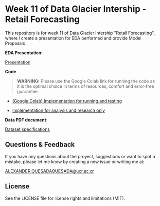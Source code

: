 # Week 11 of Data Glacier Intership - Retail Forecasting

This repository is for week 11 of Data Glacier Intership "Retail Forecasting", where I create a presentation for EDA performed and provide Model Proposals

**EDA Presentation:**

[Presentation](Presentation/EDA_Presentation.pdf)


**Code**

> **WARNING:** Please use the Google Colab link for running the code as it is the optimal choice in terms of resources, comfort and error-free guarantee.

- [(Google Colab) Implementation for running and testing](https://colab.research.google.com/drive/13f50xZob9lJAiG0Bys0gRK7LTChR3I5p?usp=sharing)

- [Implementation for analysis and research only](Src/Forecast_Project.ipynb)


**Data PDF document:**

[Dataset specifications](Datadoc/Data_Intake_Report.pdf)

## Questions & Feedback

If you have any questions about the proyect, suggestions or want to spot a mistake, please let me know by creating a new issue or writing me at:

<ALEXANDER.QUESADAQUESADA@ucr.ac.cr>

## License

See the LICENSE file for license rights and limitations (MIT).
